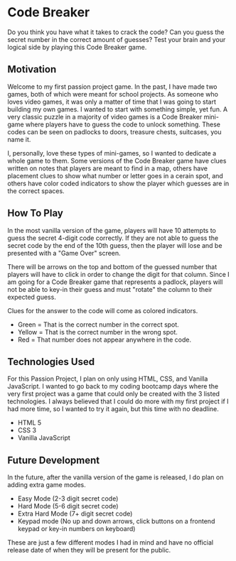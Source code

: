 # Code Breaker
Do you think you have what it takes to crack the code? Can you guess the secret number in the correct amount of guesses? Test your brain and your logical side by playing this Code Breaker game.

## Motivation
Welcome to my first passion project game. In the past, I have made two games, both of which were meant for school projects. As someone who loves video games, it was only a matter of time that I was going to start building my own games. I wanted to start with something simple, yet fun. A very classic puzzle in a majority of video games is a Code Breaker mini-game where players have to guess the code to unlock something. These codes can be seen on padlocks to doors, treasure chests, suitcases, you name it.

I, personally, love these types of mini-games, so I wanted to dedicate a whole game to them. Some versions of the Code Breaker game have clues written on notes that players are meant to find in a map, others have placement clues to show what number or letter goes in a cerain spot, and others have color coded indicators to show the player which guesses are in the correct spaces.

## How To Play
In the most vanilla version of the game, players will have 10 attempts to guess the secret 4-digit code correctly. If they are not able to guess the secret code by the end of the 10th guess, then the player will lose and be presented with a "Game Over" screen.

There will be arrows on the top and bottom of the guessed number that players will have to click in order to change the digit for that column. Since I am going for a Code Breaker game that represents a padlock, players will not be able to key-in their guess and must "rotate" the column to their expected guess.

Clues for the answer to the code will come as colored indicators.
- Green = That is the correct number in the correct spot.
- Yellow = That is the correct number in the wrong spot.
- Red = That number does not appear anywhere in the code.

## Technologies Used
For this Passion Project, I plan on only using HTML, CSS, and Vanilla JavaScript. I wanted to go back to my coding bootcamp days where the very first project was a game that could only be created with the 3 listed technologies. I always believed that I could do more with my first project if I had more time, so I wanted to try it again, but this time with no deadline.
- HTML 5
- CSS 3
- Vanilla JavaScript

## Future Development
In the future, after the vanilla version of the game is released, I do plan on adding extra game modes.
- Easy Mode (2-3 digit secret code)
- Hard Mode (5-6 digit secret code)
- Extra Hard Mode (7+ digit secret code)
- Keypad mode (No up and down arrows, click buttons on a frontend keypad or key-in numbers on keyboard)

These are just a few different modes I had in mind and have no official release date of when they will be present for the public.